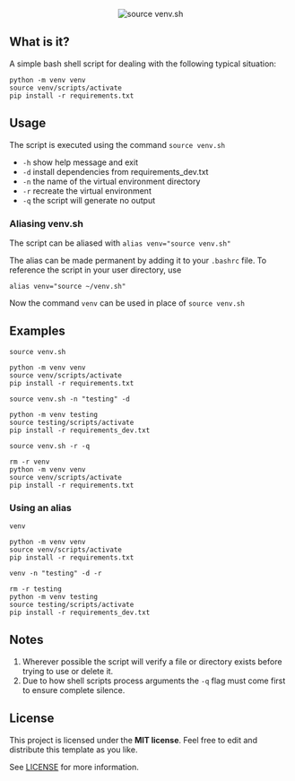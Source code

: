 <p align="center">
  <img src="https://i.imgur.com/PHgnvJV.png" title="source venv.sh">
</p>

## What is it?

A simple bash shell script for dealing with the following typical situation:
```
python -m venv venv
source venv/scripts/activate
pip install -r requirements.txt
```

## Usage

The script is executed using the command `source venv.sh`

* `-h` show help message and exit
* `-d` install dependencies from requirements_dev.txt
* `-n` the name of the virtual environment directory
* `-r` recreate the virtual environment
* `-q` the script will generate no output

### Aliasing venv.sh

The script can be aliased with `alias venv="source venv.sh"`

The alias can be made permanent by adding it to your `.bashrc` file. To reference the script in your user directory, use
```shell
alias venv="source ~/venv.sh"
```

Now the command `venv` can be used in place of `source venv.sh`

## Examples

`source venv.sh`
```
python -m venv venv
source venv/scripts/activate
pip install -r requirements.txt
```


`source venv.sh -n "testing" -d`
```
python -m venv testing
source testing/scripts/activate
pip install -r requirements_dev.txt
```

`source venv.sh -r -q`
```
rm -r venv
python -m venv venv
source venv/scripts/activate
pip install -r requirements.txt
```

### Using an alias

`venv`
```
python -m venv venv
source venv/scripts/activate
pip install -r requirements.txt
```


`venv -n "testing" -d -r`
```
rm -r testing
python -m venv testing
source testing/scripts/activate
pip install -r requirements_dev.txt
```

## Notes

1. Wherever possible the script will verify a file or directory exists before trying to use or delete it.
2. Due to how shell scripts process arguments the `-q` flag must come first to ensure complete silence.

## License

This project is licensed under the **MIT license**. Feel free to edit and distribute this template as you like.

See [LICENSE](LICENSE) for more information.

